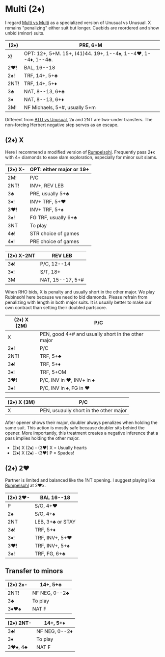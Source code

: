 # Multi (2♦)

I regard [Multi vs Multi][mvm] as a specialized version of Unusual vs Unusual.  X
remains "penalizing" either suit but longer.  Cuebids are reordered and show
unbid (minor) suits.

[mvm]: https://chrisryall.net/bridge/multi-v-multi-2d.htm

| (2♦)  | PRE, 6+M |
|-------|----------|
| X!    | OPT: 12+, 5+M.  15+, (41)44.  19+, 1--4♠, 1--4♥, 1--4♦, 1--4♣.
| 2♥!   | BAL, 16--18
| 2♠!   | TRF, 14+, 5+♣
| 2NT!  | TRF, 14+, 5+♦
| 3♣    | NAT, 8--13, 6+♣
| 3♦    | NAT, 8--13, 6+♦
| 3M!   | NF Michaels, 5+#, usually 5+m

Different from [BTU vs Unusual](BTU_v_U.md), 2♠ and 2NT are two-under transfers.
The non-forcing Herbert negative step serves as an escape.

## (2♦) X

Here I recommend a modified version of [Rumpelsohl](Rubinsohl.md#rumpelsohl).
Frequently pass 2♦x with 4+ diamonds to ease slam exploration, especially for
minor suit slams.

| (2♦) X- | OPT: either major or 19+ |
|---------|--------------------------|
| 2M!     | P/C
| 2NT!    | INV+, REV LEB
| 3♣      | PRE, usually 5+♣
| 3♦!     | INV+ TRF, 5+♥
| 3♥!     | INV+ TRF, 5+♠
| 3♠!     | FG TRF, usually 6+♣
| 3NT     | To play
| 4♣!     | STR choice of games
| 4♦!     | PRE choice of games

| (2♦) X-2NT | REV LEB |
|------------|---------|
| 3♣!        | P/C, 12--14
| 3♦!        | S/T, 18+
| 3M         | NAT, 15--17, 5+#

When RHO bids, X is penalty and usually short in the other major.  We play
Rubinsohl here because we need to bid diamonds.  Please refrain from penalizing
with length in both major suits.  It is usually better to make our own contract
than setting their doubled partscore.

| (2♦) X (2M)  | P/C |
|--------------|-----|
| X            | PEN, good 4+# and usually short in the other major
| 2♠!          | P/C
| 2NT!         | TRF, 5+♣
| 3♣!          | TRF, 5+♦
| 3♦!          | TRF, 5+OM
| 3♥!          | P/C, INV in ♥, INV+ in ♠
| 3♠!          | P/C, INV in ♠, FG in ♥

| (2♦) X (3M)  | P/C |
|--------------|-----|
| X            | PEN, usuaully short in the other major

After opener shows their major, doubler always penalizes when holding the same
suit.  This action is mostly safe because doubler sits behind the opener.  More
importantly, this treatment creates a negative inference that a pass implies
holding the other major.

- (2♦) X (2♠) - (3♥) X = Usually hearts
- (2♦) X (2♠) - (3♥) P = Spades!

## (2♦) 2♥

Partner is limited and balanced like the 1NT opening.  I suggest playing like
[Rumpelsohl](Rubinsohl.md#rumpelsohl) at 2♥x.

| (2♦) 2♥- | BAL 16--18 |
|----------|------------|
| P        | S/O, 4+♥
| 2♠       | S/O, 4+♠
| 2NT      | LEB, 3+♣ or STAY
| 3♣!      | TRF, 5+♦
| 3♦!      | TRF, INV+, 5+♥
| 3♥!      | TRF, INV+, 5+♠
| 3♠!      | TRF, FG, 6+♣

## Transfer to minors

| (2♦) 2♠- | 14+, 5+♣ |
|----------|----------|
| 2NT!     | NF NEG, 0--2♣
| 3♣       | To play
| 3♦♥♠     | NAT F

| (2♦) 2NT- | 14+, 5+♦ |
|-----------|----------|
| 3♣!       | NF NEG, 0--2♦
| 3♦        | To play
| 3♥♠, 4♣   | NAT F
